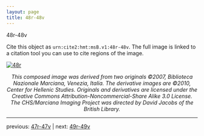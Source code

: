 ```yaml
---
layout: page
title: 48r-48v
---
```


48r-48v

Cite this object as `urn:cite2:hmt:msB.v1:48r-48v`. The full image is linked to a citation tool you can use to cite regions of the image.

[![48r](http://www.homermultitext.org/iipsrv?IIIF=/project/homer/pyramidal/deepzoom/hmt/vbbifolio/v1/vb_47v_48r.tif/full/800,/0/default.jpg)](http://www.homermultitext.org/ict2/?urn=urn:cite2:hmt:vbbifolio.v1:vb_47v_48r) 

<p style="text-align: center; font-style: italic;">This composed image was derived from two originals ©2007, Biblioteca Nazionale Marciana, Venezia, Italia. The derivative images are ©2010, Center for Hellenic Studies. Originals and derivatives are licensed under the Creative Commons Attribution-Noncommercial-Share Alike 3.0 License. The CHS/Marciana Imaging Project was directed by David Jacobs of the British Library.</p>

---

previous: [47r-47v](../47r-47v/) | next: [49r-49v](../49r-49v/)